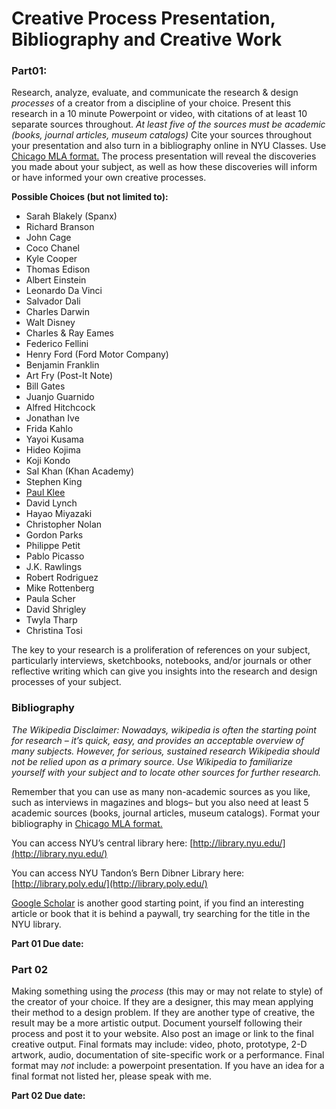 # Creative Process Presentation, Bibliography and Creative Work

### Part01: 
Research, analyze, evaluate, and communicate the research & design *processes* of a creator from a discipline of your choice. Present this research in a 10 minute Powerpoint or video, with citations of at least 10 separate sources throughout. *At least five of the sources must be academic (books, journal articles, museum catalogs)* Cite your sources throughout your presentation and also turn in a bibliography online in NYU Classes. Use [Chicago MLA format.](https://owl.purdue.edu/owl/research_and_citation/chicago_manual_17th_edition/chicago_manual_of_style_17th_edition.html)
The process presentation will reveal the discoveries you made about your subject, as well as how these discoveries will inform or have informed your own creative processes.

**Possible Choices \(but not limited to\):**

* Sarah Blakely \(Spanx\)
* Richard Branson
* John Cage
* Coco Chanel 
* Kyle Cooper
* Thomas Edison 
* Albert Einstein
* Leonardo Da Vinci 
* Salvador Dali 
* Charles Darwin
* Walt Disney
* Charles & Ray Eames
* Federico Fellini
* Henry Ford \(Ford Motor Company\)
* Benjamin Franklin
* Art Fry \(Post-It Note\)
* Bill Gates
* Juanjo Guarnido 
* Alfred Hitchcock
* Jonathan Ive
* Frida Kahlo 
* Yayoi Kusama
* Hideo Kojima 
* Koji Kondo
* Sal Khan \(Khan Academy\)
* Stephen King 
* [Paul Klee](http://www.openculture.com/2016/03/3900-pages-of-paul-klees-personal-notebooks-are-now-online.html)
* David Lynch
* Hayao Miyazaki
* Christopher Nolan 
* Gordon Parks
* Philippe Petit
* Pablo Picasso
* J.K. Rawlings 
* Robert Rodriguez
* Mike Rottenberg 
* Paula Scher
* David Shrigley 
* Twyla Tharp
* Christina Tosi 

The key to your research is a proliferation of references on your subject, particularly interviews, sketchbooks, notebooks, and/or journals or other reflective writing which can give you insights into the research and design processes of your subject.

### Bibliography

*The Wikipedia Disclaimer: Nowadays, wikipedia is often the starting point for research – it’s quick, easy, and provides an acceptable overview of many subjects. However, for serious, sustained research Wikipedia should not be relied upon as a primary source. Use Wikipedia to familiarize yourself with your subject and to locate other sources for further research.*

Remember that you can use as many non-academic sources as you like, such as interviews in magazines and blogs– but you also need at least 5 academic sources (books, journal articles, museum catalogs). Format your bibliography in [Chicago MLA format.](https://owl.purdue.edu/owl/research_and_citation/chicago_manual_17th_edition/chicago_manual_of_style_17th_edition.html)

You can access NYU’s central library here: [http://library.nyu.edu/](http://library.nyu.edu/)

You can access NYU Tandon’s Bern Dibner Library here: [http://library.poly.edu/](http://library.poly.edu/)

[Google Scholar](https://scholar.google.com/) is another good starting point, if you find an interesting article or book that it is behind a paywall, try searching for the title in the NYU library.  

**Part 01 Due date:**


### Part 02

Making something using the *process* (this may or may not relate to style) of the creator of your choice. If they are a designer, this may mean applying their method to a design problem. If they are another type of creative, the result may be a more artistic output. Document yourself following their process and post it to your website. Also post an image or link to the final creative output. Final formats may include: video, photo, prototype, 2-D artwork, audio, documentation of site-specific work or a performance. Final format may *not* include: a powerpoint presentation. If you have an idea for a final format not listed her, please speak with me. 

**Part 02 Due date:**


